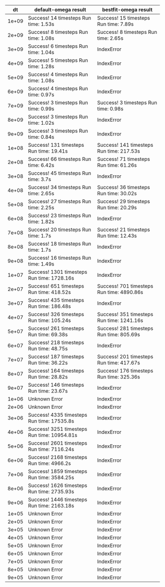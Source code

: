 |dt| default-omega result| bestfit-omega result|
|---|---|---|
|1e+09| Success! 14 timesteps Run time: 1.53s| Success! 15 timesteps Run time: 7.89s|
|2e+09| Success! 8 timesteps Run time: 1.08s| Success! 8 timesteps Run time: 2.65s|
|3e+09| Success! 6 timesteps Run time: 1.04s| IndexError|
|4e+09| Success! 5 timesteps Run time: 1.28s| IndexError|
|5e+09| Success! 4 timesteps Run time: 1.08s| IndexError|
|6e+09| Success! 4 timesteps Run time: 0.97s| IndexError|
|7e+09| Success! 3 timesteps Run time: 0.99s| Success! 3 timesteps Run time: 0.98s|
|8e+09| Success! 3 timesteps Run time: 1.02s| IndexError|
|9e+09| Success! 3 timesteps Run time: 0.84s| IndexError|
|1e+08| Success! 131 timesteps Run time: 19.41s| Success! 141 timesteps Run time: 217.53s|
|2e+08| Success! 66 timesteps Run time: 6.42s| Success! 71 timesteps Run time: 61.26s|
|3e+08| Success! 45 timesteps Run time: 3.7s| IndexError|
|4e+08| Success! 34 timesteps Run time: 2.65s| Success! 36 timesteps Run time: 30.02s|
|5e+08| Success! 27 timesteps Run time: 2.25s| Success! 29 timesteps Run time: 20.29s|
|6e+08| Success! 23 timesteps Run time: 1.82s| IndexError|
|7e+08| Success! 20 timesteps Run time: 1.7s| Success! 21 timesteps Run time: 12.43s|
|8e+08| Success! 18 timesteps Run time: 1.7s| IndexError|
|9e+08| Success! 16 timesteps Run time: 1.49s| IndexError|
|1e+07| Success! 1301 timesteps Run time: 1728.16s| IndexError|
|2e+07| Success! 651 timesteps Run time: 418.52s| Success! 701 timesteps Run time: 4890.86s|
|3e+07| Success! 435 timesteps Run time: 186.48s| IndexError|
|4e+07| Success! 326 timesteps Run time: 105.24s| Success! 351 timesteps Run time: 1241.16s|
|5e+07| Success! 261 timesteps Run time: 69.38s| Success! 281 timesteps Run time: 805.69s|
|6e+07| Success! 218 timesteps Run time: 48.75s| IndexError|
|7e+07| Success! 187 timesteps Run time: 36.22s| Success! 201 timesteps Run time: 417.67s|
|8e+07| Success! 164 timesteps Run time: 28.82s| Success! 176 timesteps Run time: 325.36s|
|9e+07| Success! 146 timesteps Run time: 23.67s| IndexError|
|1e+06| Unknown Error| IndexError|
|2e+06| Unknown Error| IndexError|
|3e+06| Success! 4335 timesteps Run time: 17535.8s| IndexError|
|4e+06| Success! 3251 timesteps Run time: 10954.81s| IndexError|
|5e+06| Success! 2601 timesteps Run time: 7116.24s| IndexError|
|6e+06| Success! 2168 timesteps Run time: 4966.2s| IndexError|
|7e+06| Success! 1859 timesteps Run time: 3584.25s| IndexError|
|8e+06| Success! 1626 timesteps Run time: 2735.93s| IndexError|
|9e+06| Success! 1446 timesteps Run time: 2163.18s| IndexError|
|1e+05| Unknown Error| IndexError|
|2e+05| Unknown Error| IndexError|
|3e+05| Unknown Error| IndexError|
|4e+05| Unknown Error| IndexError|
|5e+05| Unknown Error| IndexError|
|6e+05| Unknown Error| IndexError|
|7e+05| Unknown Error| IndexError|
|8e+05| Unknown Error| IndexError|
|9e+05| Unknown Error| IndexError|

